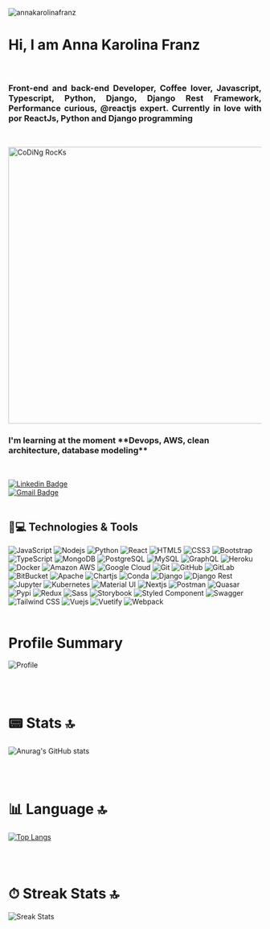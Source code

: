 <p align="left"><img src="https://komarev.com/ghpvc/?username=franzannakarolina" alt="annakarolinafranz" /></p>

<h1 align = "justify"> Hi, I am Anna Karolina Franz</h1></br>
<h3 align = "justify">Front-end and back-end Developer, Coffee lover, Javascript, Typescript, Python, Django, Django Rest Framework, Performance curious, @reactjs expert. Currently in love with por ReactJs, Python and Django programming</h3></br>

<!-- ![](https://camo.githubusercontent.com/992babdffd8c74a1502de375fbdf7e4d54773242/68747470733a2f2f6d656469612e67697068792e636f6d2f6d656469612f53576f536b4e36447854737a71494b4571762f67697068792e676966) -->

<img src="https://github.com/SP-XD/SP-XD/blob/main/images/dev-working_rounded.gif?raw=true" href="https://github.com/sp-xd" alt="CoDiNg RocKs"  width="550"/><br>


<h3>
I'm learning at the moment **Devops, AWS, clean architecture, database modeling**
</h3> </br>

[![Linkedin Badge](https://img.shields.io/badge/-annakarolinafranz-red?style=flat-square&logo=Linkedin&logoColor=white&link=https://www.linkedin.com/in/anna-karolina-franz-b72242218/)](https://www.linkedin.com/in/anna-karolina-franz-b72242218/)</br>
[![Gmail Badge](https://img.shields.io/badge/-franz.karols@gmail.com-c14438?style=flat-square&logo=Gmail&logoColor=white&link=mailto:natansl@gmail.com)](mailto:franz.karols@gmail.com)</br>
</br>

## 🚀💻 Technologies & Tools

![JavaScript](https://img.shields.io/badge/-JavaScript-black?style=flat-square&logo=javascript)
![Nodejs](https://img.shields.io/badge/-Nodejs-black?style=flat-square&logo=Node.js)
![Python](https://img.shields.io/badge/-Python-black?style=flat-square&logo=Python)
![React](https://img.shields.io/badge/-React-black?style=flat-square&logo=react)
![HTML5](https://img.shields.io/badge/-HTML5-E34F26?style=flat-square&logo=html5&logoColor=white)
![CSS3](https://img.shields.io/badge/-CSS3-1572B6?style=flat-square&logo=css3)
![Bootstrap](https://img.shields.io/badge/-Bootstrap-563D7C?style=flat-square&logo=bootstrap)
![TypeScript](https://img.shields.io/badge/-TypeScript-007ACC?style=flat-square&logo=typescript)
![MongoDB](https://img.shields.io/badge/-MongoDB-black?style=flat-square&logo=mongodb)
![PostgreSQL](https://img.shields.io/badge/-PostgreSQL-336791?style=flat-square&logo=postgresql)
![MySQL](https://img.shields.io/badge/-MySQL-black?style=flat-square&logo=mysql)
![GraphQL](https://img.shields.io/badge/-GraphQL-E10098?style=flat-square&logo=graphql)
![Heroku](https://img.shields.io/badge/-Heroku-430098?style=flat-square&logo=heroku)
![Docker](https://img.shields.io/badge/-Docker-black?style=flat-square&logo=docker)
![Amazon AWS](https://img.shields.io/badge/Amazon%20AWS-232F3E?style=flat-square&logo=amazon-aws)
![Google Cloud](https://img.shields.io/badge/Google%20Cloud-black?style=flat-square&logo=google-cloud)
![Git](https://img.shields.io/badge/-Git-black?style=flat-square&logo=git)
![GitHub](https://img.shields.io/badge/-GitHub-181717?style=flat-square&logo=github)
![GitLab](https://img.shields.io/badge/-GitLab-FCA121?style=flat-square&logo=gitlab)
![BitBucket](https://img.shields.io/badge/-BitBucket-darkblue?style=flat-square&logo=bitbucket)
![Apache](https://img.shields.io/badge/Apache-D22128?style=flat-square&logo=apache)
![Chartjs](https://img.shields.io/badge/Chart.js-FF6384??style=flat-square&logo=chartdotjs)
![Conda](https://img.shields.io/badge/conda-342B029.svg?&style=flat-square&logo=anaconda)
![Django](https://img.shields.io/badge/Django-092E20?style=flat-square&logo=django&logoColor=green)
![Django Rest](https://img.shields.io/badge/django%20rest-ff1709?style=flat-square&logo=django&logoColor=white)
![Jupyter](https://img.shields.io/badge/Jupyter-F37626.svg?&style=flat-square&logo=Jupyter&logoColor=white)
![Kubernetes](https://img.shields.io/badge/kubernetes-326ce5.svg?&style=flat-square&logo=kubernetes&logoColor=white)
![Material UI](https://img.shields.io/badge/Material%20UI-007FFF?style=flat-square&logo=mui&logoColor=white)
![Nextjs](https://img.shields.io/badge/next.js-000000?style=flat-square&logo=nextdotjs&logoColor=white)
![Postman](https://img.shields.io/badge/Postman-FF6C37?style=flat-square&logo=Postman&logoColor=white)
![Quasar](https://img.shields.io/badge/Quasar-1976D2?style=flat-square&logo=quasar&logoColor=white)
![Pypi](https://img.shields.io/badge/pypi-3775A9?style=flat-square&logo=pypi&logoColor=white)
![Redux](https://img.shields.io/badge/Redux-593D88?style=flat-square&logo=redux&logoColor=white)
![Sass](https://img.shields.io/badge/Sass-CC6699?style=flat-square&logo=sass&logoColor=white)
![Storybook](https://img.shields.io/badge/storybook-FF4785?style=flat-square&logo=storybook&logoColor=white)
![Styled Component](https://img.shields.io/badge/styled--components-DB7093?style=flat-square&logo=styled-components&logoColor=white)
![Swagger](https://img.shields.io/badge/Swagger-85EA2D?style=flat-square&logo=Swagger&logoColor=white)
![Tailwind CSS](https://img.shields.io/badge/Tailwind_CSS-38B2AC?style=flat-square&logo=tailwind-css&logoColor=white)
![Vuejs](https://img.shields.io/badge/Vue.js-35495E?style=flat-square&logo=vuedotjs&logoColor=4FC08D)
![Vuetify](https://img.shields.io/badge/Vuetify-1867C0?style=flat-square&logo=vuetify&logoColor=white)
![Webpack](https://img.shields.io/badge/Webpack-8DD6F9?style=flat-square&logo=Webpack&logoColor=white)
</br>
</br>

# Profile Summary

![Profile](https://github-profile-summary-cards.vercel.app/api/cards/profile-details?username=franzannakarolina&theme=vue)

</br>
</br>

# 📟 Stats 🔝

![Anurag's GitHub stats](https://github-readme-stats.vercel.app/api?username=franzannakarolina&show_icons=true&theme=radical)


</br>
</br>

# 📊 Language 🔝

[![Top Langs](https://github-readme-stats.vercel.app/api/top-langs/?username=franzannakarolina&layout=compact)](https://github.com/franzannakarolina/github-readme-stats)

</br>
</br>

# ⏱ Streak Stats 🔝

![Sreak Stats](https://github-readme-streak-stats.herokuapp.com/?user=franzannakarolina)
